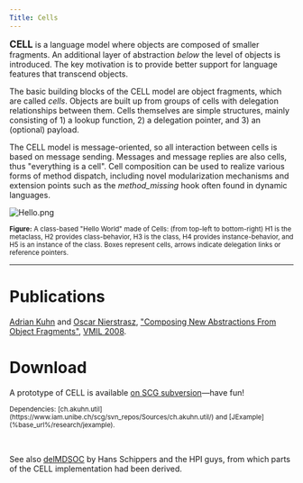 ```yaml
---
Title: Cells
---
```


<big><b>CELL</b></big> is a language model where objects are composed of smaller fragments. An additional layer of abstraction <i>below</i> the level of objects is introduced. The key motivation is to provide better support for language features that transcend objects. 

The basic building blocks of the CELL model are object fragments, which are called <i>cells</i>. Objects are built up from groups of cells with delegation relationships between them. Cells themselves are simple structures, mainly consisting of 1) a lookup function, 2) a delegation pointer, and 3) an (optional) payload. 

The CELL model is message-oriented, so all interaction between cells is based on message sending. Messages and message replies are also cells, thus "everything is a cell". Cell composition can be used to realize various forms of method dispatch, including novel modularization mechanisms and extension points such as the <i>method_missing</i> hook often found in dynamic languages.
 
![Hello.png](%assets_url%/files/1c/nwxqmtycxskh2njtiy0ayz6wo4zwei/hello.png)

<small><p><b>Figure:</b> A class-based "Hello World" made of Cells: (from top-left to bottom-right) H1 is the metaclass, H2 provides class-behavior, H3 is the class, H4 provides instance-behavior, and H5 is an instance of the class. Boxes represent cells, arrows indicate delegation links or reference pointers.</p></small>


---

# Publications

[Adrian Kuhn](%base_url%/wiki/alumni/adriankuhn) and [Oscar Nierstrasz](%base_url%/staff/oscar), ["Composing New Abstractions From Object Fragments"](http://www.iam.unibe.ch/~akuhn/d/Kuhn-2008-VMIL-Cell.pdf), [VMIL 2008](http://www.cs.iastate.edu/~design/vmil).

# Download

A prototype of CELL is available [on SCG subversion](https://www.iam.unibe.ch/scg/svn_repos/Sources/Cells/)&mdash;have fun!

<p style="font-size: smaller;">Dependencies: [ch.akuhn.util](https://www.iam.unibe.ch/scg/svn_repos/Sources/ch.akuhn.util/) and [JExample](%base_url%/research/jexample).</p>

&nbsp;

See also [delMDSOC](http://www.swa.hpi.uni-potsdam.de/misc/#delmdsoc) by Hans Schippers and the HPI guys, from which parts of the CELL implementation had been derived.

<script>document.getElementsByTagName("h1").item(0).innerText="Everything is a Cell"</script>
